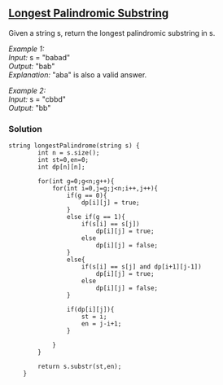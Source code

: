 ## [Longest Palindromic Substring](https://leetcode.com/problems/longest-palindromic-substring/)

Given a string s, return the longest palindromic substring in s.

*Example 1:* <br/>
*Input:* s = "babad" <br/>
*Output:* "bab" <br/>
*Explanation:* "aba" is also a valid answer. <br/>

*Example 2:* <br/>
*Input:* s = "cbbd" <br/>
*Output:* "bb" <br/>

### Solution
```
string longestPalindrome(string s) {
        int n = s.size();
        int st=0,en=0;
        int dp[n][n];
        
        for(int g=0;g<n;g++){
            for(int i=0,j=g;j<n;i++,j++){
                if(g == 0){
                    dp[i][j] = true;
                }
                else if(g == 1){
                    if(s[i] == s[j]) 
                        dp[i][j] = true;
                    else 
                        dp[i][j] = false;
                }
                else{
                    if(s[i] == s[j] and dp[i+1][j-1]) 
                        dp[i][j] = true;
                    else 
                        dp[i][j] = false;
                }
                
                if(dp[i][j]){
                    st = i;
                    en = j-i+1;
                }
                
            }
        }
        
        return s.substr(st,en);
    }
```
